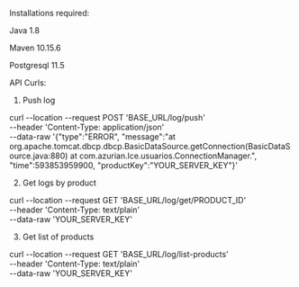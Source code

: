 Installations required:

Java 1.8

Maven 10.15.6

Postgresql 11.5

API Curls:

1) Push log

curl --location --request POST 'BASE_URL/log/push' \
--header 'Content-Type: application/json' \
--data-raw '{"type":"ERROR", "message":"at org.apache.tomcat.dbcp.dbcp.BasicDataSource.getConnection(BasicDataSource.java:880) at com.azurian.lce.usuarios.ConnectionManager.", "time":593853959900, "productKey":"YOUR_SERVER_KEY"}'

2) Get logs by product

curl --location --request GET 'BASE_URL/log/get/PRODUCT_ID' \
--header 'Content-Type: text/plain' \
--data-raw 'YOUR_SERVER_KEY'

3) Get list of products

curl --location --request GET 'BASE_URL/log/list-products' \
--header 'Content-Type: text/plain' \
--data-raw 'YOUR_SERVER_KEY'
